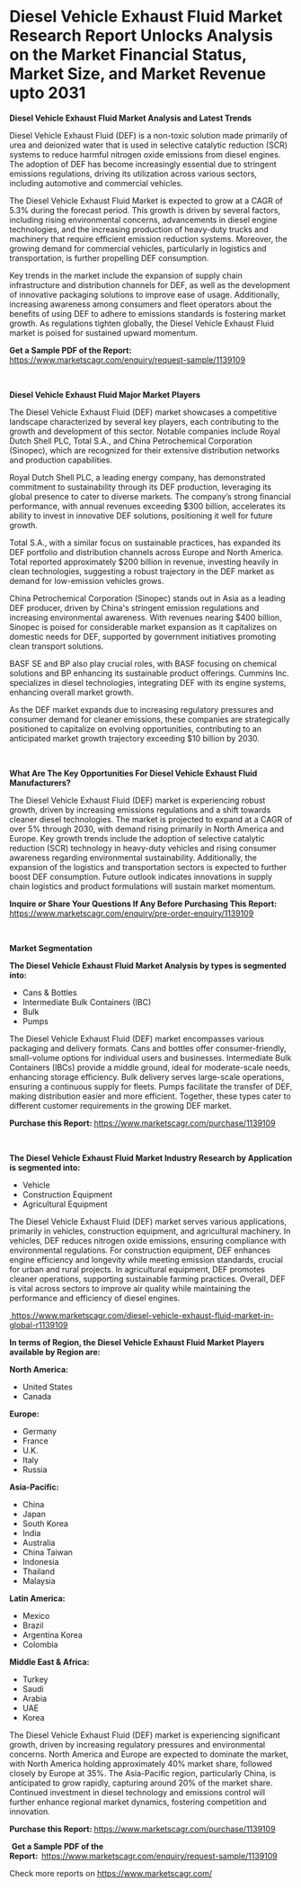 <p><h1>Diesel Vehicle Exhaust Fluid Market Research Report Unlocks Analysis on the Market Financial Status, Market Size, and Market Revenue upto 2031</h1></p><p><strong>Diesel Vehicle Exhaust Fluid Market Analysis and Latest Trends</strong></p>
<p><p>Diesel Vehicle Exhaust Fluid (DEF) is a non-toxic solution made primarily of urea and deionized water that is used in selective catalytic reduction (SCR) systems to reduce harmful nitrogen oxide emissions from diesel engines. The adoption of DEF has become increasingly essential due to stringent emissions regulations, driving its utilization across various sectors, including automotive and commercial vehicles.</p><p>The Diesel Vehicle Exhaust Fluid Market is expected to grow at a CAGR of 5.3% during the forecast period. This growth is driven by several factors, including rising environmental concerns, advancements in diesel engine technologies, and the increasing production of heavy-duty trucks and machinery that require efficient emission reduction systems. Moreover, the growing demand for commercial vehicles, particularly in logistics and transportation, is further propelling DEF consumption.</p><p>Key trends in the market include the expansion of supply chain infrastructure and distribution channels for DEF, as well as the development of innovative packaging solutions to improve ease of usage. Additionally, increasing awareness among consumers and fleet operators about the benefits of using DEF to adhere to emissions standards is fostering market growth. As regulations tighten globally, the Diesel Vehicle Exhaust Fluid market is poised for sustained upward momentum.</p></p>
<p><strong>Get a Sample PDF of the Report:&nbsp;</strong> <a href="https://www.marketscagr.com/enquiry/request-sample/1139109?utm_campaign=1895&utm_medium=2&utm_source=Github&utm_content=ia&utm_term=28122024&utm_id=diesel-vehicle-exhaust-fluid">https://www.marketscagr.com/enquiry/request-sample/1139109</a></p>
<p>&nbsp;</p>
<p><strong>Diesel Vehicle Exhaust Fluid Major Market Players</strong></p>
<p><p>The Diesel Vehicle Exhaust Fluid (DEF) market showcases a competitive landscape characterized by several key players, each contributing to the growth and development of this sector. Notable companies include Royal Dutch Shell PLC, Total S.A., and China Petrochemical Corporation (Sinopec), which are recognized for their extensive distribution networks and production capabilities.</p><p>Royal Dutch Shell PLC, a leading energy company, has demonstrated commitment to sustainability through its DEF production, leveraging its global presence to cater to diverse markets. The company’s strong financial performance, with annual revenues exceeding $300 billion, accelerates its ability to invest in innovative DEF solutions, positioning it well for future growth.</p><p>Total S.A., with a similar focus on sustainable practices, has expanded its DEF portfolio and distribution channels across Europe and North America. Total reported approximately $200 billion in revenue, investing heavily in clean technologies, suggesting a robust trajectory in the DEF market as demand for low-emission vehicles grows.</p><p>China Petrochemical Corporation (Sinopec) stands out in Asia as a leading DEF producer, driven by China's stringent emission regulations and increasing environmental awareness. With revenues nearing $400 billion, Sinopec is poised for considerable market expansion as it capitalizes on domestic needs for DEF, supported by government initiatives promoting clean transport solutions.</p><p>BASF SE and BP also play crucial roles, with BASF focusing on chemical solutions and BP enhancing its sustainable product offerings. Cummins Inc. specializes in diesel technologies, integrating DEF with its engine systems, enhancing overall market growth.   </p><p>As the DEF market expands due to increasing regulatory pressures and consumer demand for cleaner emissions, these companies are strategically positioned to capitalize on evolving opportunities, contributing to an anticipated market growth trajectory exceeding $10 billion by 2030.</p></p>
<p>&nbsp;</p>
<p><strong>What Are The Key Opportunities For Diesel Vehicle Exhaust Fluid Manufacturers?</strong></p>
<p><p>The Diesel Vehicle Exhaust Fluid (DEF) market is experiencing robust growth, driven by increasing emissions regulations and a shift towards cleaner diesel technologies. The market is projected to expand at a CAGR of over 5% through 2030, with demand rising primarily in North America and Europe. Key growth trends include the adoption of selective catalytic reduction (SCR) technology in heavy-duty vehicles and rising consumer awareness regarding environmental sustainability. Additionally, the expansion of the logistics and transportation sectors is expected to further boost DEF consumption. Future outlook indicates innovations in supply chain logistics and product formulations will sustain market momentum.</p></p>
<p><strong>Inquire or Share Your Questions If Any Before Purchasing This Report:</strong> <a href="https://www.marketscagr.com/enquiry/pre-order-enquiry/1139109?utm_campaign=1895&utm_medium=2&utm_source=Github&utm_content=ia&utm_term=28122024&utm_id=diesel-vehicle-exhaust-fluid">https://www.marketscagr.com/enquiry/pre-order-enquiry/1139109</a></p>
<p>&nbsp;</p>
<p><strong>Market Segmentation</strong></p>
<p><strong>The Diesel Vehicle Exhaust Fluid Market Analysis by types is segmented into:</strong></p>
<p><ul><li>Cans & Bottles</li><li>Intermediate Bulk Containers (IBC)</li><li>Bulk</li><li>Pumps</li></ul></p>
<p><p>The Diesel Vehicle Exhaust Fluid (DEF) market encompasses various packaging and delivery formats. Cans and bottles offer consumer-friendly, small-volume options for individual users and businesses. Intermediate Bulk Containers (IBCs) provide a middle ground, ideal for moderate-scale needs, enhancing storage efficiency. Bulk delivery serves large-scale operations, ensuring a continuous supply for fleets. Pumps facilitate the transfer of DEF, making distribution easier and more efficient. Together, these types cater to different customer requirements in the growing DEF market.</p></p>
<p><strong>Purchase this Report:&nbsp;</strong><a href="https://www.marketscagr.com/purchase/1139109?utm_campaign=1895&utm_medium=2&utm_source=Github&utm_content=ia&utm_term=28122024&utm_id=diesel-vehicle-exhaust-fluid">https://www.marketscagr.com/purchase/1139109</a></p>
<p>&nbsp;</p>
<p><strong>The Diesel Vehicle Exhaust Fluid Market Industry Research by Application is segmented into:</strong></p>
<p><ul><li>Vehicle</li><li>Construction Equipment</li><li>Agricultural Equipment</li></ul></p>
<p><p>The Diesel Vehicle Exhaust Fluid (DEF) market serves various applications, primarily in vehicles, construction equipment, and agricultural machinery. In vehicles, DEF reduces nitrogen oxide emissions, ensuring compliance with environmental regulations. For construction equipment, DEF enhances engine efficiency and longevity while meeting emission standards, crucial for urban and rural projects. In agricultural equipment, DEF promotes cleaner operations, supporting sustainable farming practices. Overall, DEF is vital across sectors to improve air quality while maintaining the performance and efficiency of diesel engines.</p></p>
<p><a href="https://www.marketscagr.com/diesel-vehicle-exhaust-fluid-market-in-global-r1139109?utm_campaign=1895&utm_medium=2&utm_source=Github&utm_content=ia&utm_term=28122024&utm_id=diesel-vehicle-exhaust-fluid">&nbsp;https://www.marketscagr.com/diesel-vehicle-exhaust-fluid-market-in-global-r1139109</a></p>
<p><strong>In terms of Region, the Diesel Vehicle Exhaust Fluid Market Players available by Region are:</strong></p>
<p>
    <p> <strong> North America: </strong>
        <ul>
            <li>United States</li>
            <li>Canada</li>
        </ul>
        </p> 
    <p> <strong> Europe: </strong>
        <ul>
            <li>Germany</li>
            <li>France</li>
            <li>U.K.</li>
            <li>Italy</li>
            <li>Russia</li>
        </ul>
        </p> 
    <p> <strong> Asia-Pacific: </strong>
        <ul>
            <li>China</li>
            <li>Japan</li>
            <li>South Korea</li>
            <li>India</li>
            <li>Australia</li>
            <li>China Taiwan</li>
            <li>Indonesia</li>
            <li>Thailand</li>
            <li>Malaysia</li>
        </ul>
        </p> 
    <p> <strong> Latin America: </strong>
        <ul>
            <li>Mexico</li>
            <li>Brazil</li>
            <li>Argentina Korea</li>
            <li>Colombia</li>
        </ul>
        </p> 
    <p> <strong> Middle East & Africa: </strong>
        <ul>
            <li>Turkey</li>
            <li>Saudi</li>
            <li>Arabia</li>
            <li>UAE</li>
            <li>Korea</li>
        </ul>
    </p>
    </p>
<p><p>The Diesel Vehicle Exhaust Fluid (DEF) market is experiencing significant growth, driven by increasing regulatory pressures and environmental concerns. North America and Europe are expected to dominate the market, with North America holding approximately 40% market share, followed closely by Europe at 35%. The Asia-Pacific region, particularly China, is anticipated to grow rapidly, capturing around 20% of the market share. Continued investment in diesel technology and emissions control will further enhance regional market dynamics, fostering competition and innovation.</p></p>
<p><strong>Purchase this Report: </strong><a href="https://www.marketscagr.com/purchase/1139109?utm_campaign=1895&utm_medium=2&utm_source=Github&utm_content=ia&utm_term=28122024&utm_id=diesel-vehicle-exhaust-fluid">https://www.marketscagr.com/purchase/1139109</a></p>
<p>&nbsp;<strong>Get a Sample PDF of the Report:&nbsp;&nbsp;</strong><a href="https://www.marketscagr.com/enquiry/request-sample/1139109?utm_campaign=1895&utm_medium=2&utm_source=Github&utm_content=ia&utm_term=28122024&utm_id=diesel-vehicle-exhaust-fluid">https://www.marketscagr.com/enquiry/request-sample/1139109</a></p>
<p><strong></strong></p>
<p>Check more reports on <a href="https://www.marketscagr.com/?utm_campaign=1895&utm_medium=2&utm_source=Github&utm_content=ia&utm_term=28122024&utm_id=diesel-vehicle-exhaust-fluid">https://www.marketscagr.com/</a></p>